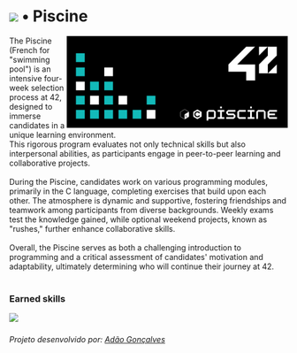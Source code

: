 # <a href="#" style="pointer-events: none;"> <img src="https://img.shields.io/badge/status-finished-success?color=%2312bab9&style=flat-square"/></a> • Piscine

<img align="right" src="./Piscine42.png" width="400"/>
The Piscine (French for "swimming pool") is an intensive four-week selection process at 42, designed to immerse candidates in a unique learning environment. <br/>
This rigorous program evaluates not only technical skills but also interpersonal abilities, as participants engage in peer-to-peer learning and collaborative projects. <br/>
<br/>
During the Piscine, candidates work on various programming modules, primarily in the C language, completing exercises that build upon each other. The atmosphere is dynamic and supportive, fostering friendships and teamwork among participants from diverse backgrounds. Weekly exams test the knowledge gained, while optional weekend projects, known as "rushes," further enhance collaborative skills. 
<br/>
<br/>
Overall, the Piscine serves as both a challenging introduction to programming and a critical assessment of candidates' motivation and adaptability, ultimately determining who will continue their journey at 42.
<br/>
<br/>

### Earned skills
<p align="left">
  <a href="#" style="pointer-events: none;">
    <img src="https://skillicons.dev/icons?i=git,c,powershell,vim,linux" />
  </a>
</p>  

###### Projeto desenvolvido por: <a href="https://github.com/AdaoG0n">Adão Gonçalves</a>

